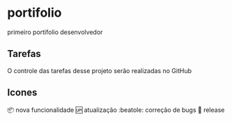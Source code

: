 # portifolio
primeiro portifolio desenvolvedor

## Tarefas 

O controle das tarefas desse projeto serão realizadas no GitHub

## Icones

:package: nova funcionalidade
:up: atualização
:beatole: correção de bugs
:checkered_flag: release